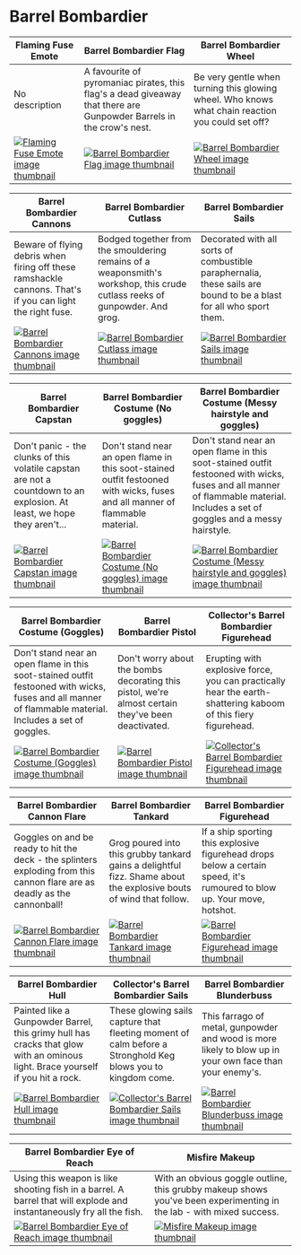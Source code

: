 # Barrel Bombardier

| Flaming Fuse Emote | Barrel Bombardier Flag | Barrel Bombardier Wheel |
| ------------------ | ---------------------- | ----------------------- |
| No description | A favourite of pyromaniac pirates, this flag's a dead giveaway that there are Gunpowder Barrels in the crow's nest. | Be very gentle when turning this glowing wheel. Who knows what chain reaction you could set off? |
| [![Flaming Fuse Emote image thumbnail](https://seaofthieves.wiki.gg/images/6/69/Flaming_Fuse_Emote.png)](https://seaofthieves.wiki.gg/wiki/Flaming_Fuse_Emote) | [![Barrel Bombardier Flag image thumbnail](https://seaofthieves.wiki.gg/images/1/17/Barrel_Bombardier_Flag.png)](https://seaofthieves.wiki.gg/wiki/Barrel_Bombardier_Flag) | [![Barrel Bombardier Wheel image thumbnail](https://seaofthieves.wiki.gg/images/5/5c/Barrel_Bombardier_Wheel.png)](https://seaofthieves.wiki.gg/wiki/Barrel_Bombardier_Wheel) |

| Barrel Bombardier Cannons | Barrel Bombardier Cutlass | Barrel Bombardier Sails |
| ------------------------- | ------------------------- | ----------------------- |
| Beware of flying debris when firing off these ramshackle cannons. That's if you can light the right fuse. | Bodged together from the smouldering remains of a weaponsmith's workshop, this crude cutlass reeks of gunpowder. And grog. | Decorated with all sorts of combustible paraphernalia, these sails are bound to be a blast for all who sport them. |
| [![Barrel Bombardier Cannons image thumbnail](https://seaofthieves.wiki.gg/images/c/cd/Barrel_Bombardier_Cannons.png)](https://seaofthieves.wiki.gg/wiki/Barrel_Bombardier_Cannons) | [![Barrel Bombardier Cutlass image thumbnail](https://seaofthieves.wiki.gg/images/6/6b/Barrel_Bombardier_Cutlass.png)](https://seaofthieves.wiki.gg/wiki/Barrel_Bombardier_Cutlass) | [![Barrel Bombardier Sails image thumbnail](https://seaofthieves.wiki.gg/images/7/78/Barrel_Bombardier_Sails.png)](https://seaofthieves.wiki.gg/wiki/Barrel_Bombardier_Sails) |

| Barrel Bombardier Capstan | Barrel Bombardier Costume (No goggles) | Barrel Bombardier Costume (Messy hairstyle and goggles) |
| ------------------------- | -------------------------------------- | ------------------------------------------------------- |
| Don't panic - the clunks of this volatile capstan are not a countdown to an explosion. At least, we hope they aren't... | Don't stand near an open flame in this soot-stained outfit festooned with wicks, fuses and all manner of flammable material. | Don't stand near an open flame in this soot-stained outfit festooned with wicks, fuses and all manner of flammable material. Includes a set of goggles and a messy hairstyle. |
| [![Barrel Bombardier Capstan image thumbnail](https://seaofthieves.wiki.gg/images/d/d4/Barrel_Bombardier_Capstan.png)](https://seaofthieves.wiki.gg/wiki/Barrel_Bombardier_Capstan) | [![Barrel Bombardier Costume (No goggles) image thumbnail](https://seaofthieves.wiki.gg/images/c/cd/Barrel_Bombardier_Costume_%28No_goggles%29.png)](https://seaofthieves.wiki.gg/wiki/Barrel_Bombardier_Costume_(No_goggles)) | [![Barrel Bombardier Costume (Messy hairstyle and goggles) image thumbnail](https://seaofthieves.wiki.gg/images/7/7f/Barrel_Bombardier_Costume_%28Messy_hairstyle_and_goggles%29.png)](https://seaofthieves.wiki.gg/wiki/Barrel_Bombardier_Costume_(Messy_hairstyle_and_goggles)) |

| Barrel Bombardier Costume (Goggles) | Barrel Bombardier Pistol | Collector's Barrel Bombardier Figurehead |
| ----------------------------------- | ------------------------ | ---------------------------------------- |
| Don't stand near an open flame in this soot-stained outfit festooned with wicks, fuses and all manner of flammable material. Includes a set of goggles. | Don't worry about the bombs decorating this pistol, we're almost certain they've been deactivated. | Erupting with explosive force, you can practically hear the earth-shattering kaboom of this fiery figurehead. |
| [![Barrel Bombardier Costume (Goggles) image thumbnail](https://seaofthieves.wiki.gg/images/e/ec/Barrel_Bombardier_Costume_%28Goggles%29.png)](https://seaofthieves.wiki.gg/wiki/Barrel_Bombardier_Costume_(Goggles)) | [![Barrel Bombardier Pistol image thumbnail](https://seaofthieves.wiki.gg/images/8/81/Barrel_Bombardier_Pistol.png)](https://seaofthieves.wiki.gg/wiki/Barrel_Bombardier_Pistol) | [![Collector's Barrel Bombardier Figurehead image thumbnail](https://seaofthieves.wiki.gg/images/d/d4/Collector%27s_Barrel_Bombardier_Figurehead.png)](https://seaofthieves.wiki.gg/wiki/Collector's_Barrel_Bombardier_Figurehead) |

| Barrel Bombardier Cannon Flare | Barrel Bombardier Tankard | Barrel Bombardier Figurehead |
| ------------------------------ | ------------------------- | ---------------------------- |
| Goggles on and be ready to hit the deck - the splinters exploding from this cannon flare are as deadly as the cannonball! | Grog poured into this grubby tankard gains a delightful fizz. Shame about the explosive bouts of wind that follow. | If a ship sporting this explosive figurehead drops below a certain speed, it's rumoured to blow up. Your move, hotshot. |
| [![Barrel Bombardier Cannon Flare image thumbnail](https://seaofthieves.wiki.gg/images/5/52/Barrel_Bombardier_Cannon_Flare.png)](https://seaofthieves.wiki.gg/wiki/Barrel_Bombardier_Cannon_Flare) | [![Barrel Bombardier Tankard image thumbnail](https://seaofthieves.wiki.gg/images/d/d8/Barrel_Bombardier_Tankard.png)](https://seaofthieves.wiki.gg/wiki/Barrel_Bombardier_Tankard) | [![Barrel Bombardier Figurehead image thumbnail](https://seaofthieves.wiki.gg/images/4/40/Barrel_Bombardier_Figurehead.png)](https://seaofthieves.wiki.gg/wiki/Barrel_Bombardier_Figurehead) |

| Barrel Bombardier Hull | Collector's Barrel Bombardier Sails | Barrel Bombardier Blunderbuss |
| ---------------------- | ----------------------------------- | ----------------------------- |
| Painted like a Gunpowder Barrel, this grimy hull has cracks that glow with an ominous light. Brace yourself if you hit a rock. | These glowing sails capture that fleeting moment of calm before a Stronghold Keg blows you to kingdom come. | This farrago of metal, gunpowder and wood is more likely to blow up in your own face than your enemy's. |
| [![Barrel Bombardier Hull image thumbnail](https://seaofthieves.wiki.gg/images/a/ac/Barrel_Bombardier_Hull.png)](https://seaofthieves.wiki.gg/wiki/Barrel_Bombardier_Hull) | [![Collector's Barrel Bombardier Sails image thumbnail](https://seaofthieves.wiki.gg/images/2/2f/Collector%27s_Barrel_Bombardier_Sails.png)](https://seaofthieves.wiki.gg/wiki/Collector's_Barrel_Bombardier_Sails) | [![Barrel Bombardier Blunderbuss image thumbnail](https://seaofthieves.wiki.gg/images/c/cd/Barrel_Bombardier_Blunderbuss.png)](https://seaofthieves.wiki.gg/wiki/Barrel_Bombardier_Blunderbuss) |

| Barrel Bombardier Eye of Reach | Misfire Makeup |
| ------------------------------ | -------------- |
| Using this weapon is like shooting fish in a barrel. A barrel that will explode and instantaneously fry all the fish. | With an obvious goggle outline, this grubby makeup shows you've been experimenting in the lab - with mixed success. |
| [![Barrel Bombardier Eye of Reach image thumbnail](https://seaofthieves.wiki.gg/images/8/85/Barrel_Bombardier_Eye_of_Reach.png)](https://seaofthieves.wiki.gg/wiki/Barrel_Bombardier_Eye_of_Reach) | [![Misfire Makeup image thumbnail](https://seaofthieves.wiki.gg/images/0/0a/Misfire_Makeup.png)](https://seaofthieves.wiki.gg/wiki/Misfire_Makeup) |
